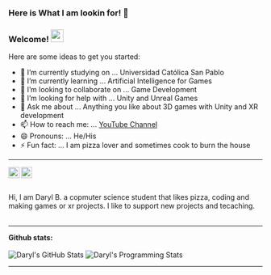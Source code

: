 ### Here is What I am lookin for! 👋
### Welcome! <img src="https://i.imgur.com/QYjhVX7.gif" width="25px">

<!--
**dabc312GitHub/dabc312GitHub** is a ✨ _special_ ✨ repository because its `README.md` (this file) appears on your GitHub profile.
-->

Here are some ideas to get you started:

- 🔭 I’m currently studying on ... Universidad Católica San Pablo
- 🌱 I’m currently learning ... Artificial Intelligence for Games
- 👯 I’m looking to collaborate on ... Game Development
- 🤔 I’m looking for help with ... Unity and Unreal Games
- 💬 Ask me about ... Anything you like about 3D games with Unity and XR development
- 📫 How to reach me: ... [YouTube Channel](https://www.youtube.com/channel/UClPiwfkn7mb__Hxu1jDhclg)
- 😄 Pronouns: ... He/His
- ⚡ Fun fact: ... I am pizza lover and sometimes cook to burn the house

----
<!--
<a href="https://discord.gg/QMWFcH3R">
  <img align="left" alt="Rafael's Discord" width="22px" src="https://raw.githubusercontent.com/peterthehan/peterthehan/master/assets/discord.svg" />
</a>
<a href="https://twitter.com/rafxar">
  <img align="left" alt="rafxar | Twitter" width="22px" src="https://raw.githubusercontent.com/peterthehan/peterthehan/master/assets/twitter.svg" />
</a>
-->
<a href="https://www.linkedin.com/in/daryl-anthony-butron-cuayla-69bb17214/">
  <img align="left" alt="Daryl's LinkedIN" width="22px" src="https://raw.githubusercontent.com/linnovate/root-me/refs/heads/master/src/images/icons/linkedin.ico" />
</a>
<!--
<a href="https://www.twitch.tv/rafxar/">
  <img align="left" alt="Daryl's Twitch" width="22px" src="https://github.com/get-icon/geticon/blob/master/icons/twitch.svg" />
</a>
-->
<a href="https://www.youtube.com/channel/UClPiwfkn7mb__Hxu1jDhclg/featured">
  <img align="left" alt="Daryl's Yt" width="22px" src="https://github.com/get-icon/geticon/blob/master/icons/youtube.svg" />
</a>
<!--
<a href="https://www.instagram.com/rafxar/">
  <img align="left" alt="Daryl's Instagram" width="22px" src="https://github.com/get-icon/geticon/blob/master/icons/instagram-icon.svg" />
</a>
-->
  <br/>
  <br/>
  <br/>
  Hi, I am Daryl B. a copmuter science student that likes pizza, coding and making games or xr projects. I like to support new projects and tecaching.
  <br/>
  <br/>

----

**Github stats:**
  <br/>
  <br/>
![Daryl's GitHub Stats](https://github-readme-stats.vercel.app/api?username=dabc312GitHub&show_icons=true&theme=radical&count_private=true&hide_title=true&hide_border=true&include_all_commits=true)
![Daryl's Programming Stats](https://github-readme-stats-eight-theta.vercel.app/api/top-langs/?username=dabc312GitHub&layout=compact&langs_count=8&theme=radical&hide_title=true&hide_border=true)

----
